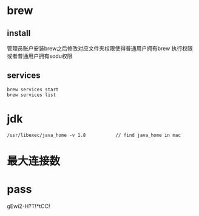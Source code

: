# brew

## install 
管理员账户安装brew之后修改对应文件夹权限使得普通用户拥有brew 执行权限 
或者普通用户拥有sodu权限

## services



```
brew services start
brew services list
```



# jdk

```
/usr/libexec/java_home -v 1.8           // find java_home in mac

```

# 最大连接数


# pass
gEwi2-H?T!*tCC!